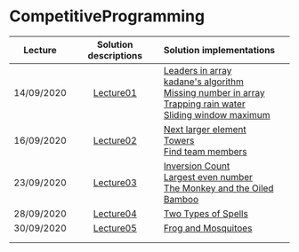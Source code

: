 # CompetitiveProgramming
| Lecture        | Solution descriptions      | Solution  implementations |
| :-------------: |:-------------:| :-----|
| 14/09/2020    | [Lecture01](https://github.com/eleonoradgr/CompetitiveProgramming/tree/master/Lecture01) | [Leaders in array](https://github.com/eleonoradgr/CompetitiveProgramming/blob/master/Lecture01/leaders.cpp) <br /> [kadane's algorithm](https://github.com/eleonoradgr/CompetitiveProgramming/blob/master/Lecture01/kadane.cpp) <br /> [Missing number in array](https://github.com/eleonoradgr/CompetitiveProgramming/blob/master/Lecture01/missingNumber.cpp) <br /> [Trapping rain water](https://github.com/eleonoradgr/CompetitiveProgramming/blob/master/Lecture01/trappingWater.cpp) <br /> [Sliding window maximum](https://github.com/eleonoradgr/CompetitiveProgramming/blob/master/Lecture01/slidingWinMax.cpp)|
| 16/09/2020    | [Lecture02](https://github.com/eleonoradgr/CompetitiveProgramming/tree/master/Lecture02) | [Next larger element](https://github.com/eleonoradgr/CompetitiveProgramming/blob/master/Lecture02/nextLargerElem.cpp) <br /> [Towers](https://github.com/eleonoradgr/CompetitiveProgramming/blob/master/Lecture02/towers.cpp) <br /> [Find team members](https://github.com/eleonoradgr/CompetitiveProgramming/blob/master/Lecture02/findTeamMemebers.cpp)   |
| 23/09/2020    | [Lecture03](https://github.com/eleonoradgr/CompetitiveProgramming/tree/master/Lecture03) | [Inversion Count](https://github.com/eleonoradgr/CompetitiveProgramming/blob/master/Lecture03/inversionCount.cpp) <br /> [Largest even number](https://github.com/eleonoradgr/CompetitiveProgramming/blob/master/Lecture03/largestEvenNumber.cpp) <br /> [The Monkey and the Oiled Bamboo](https://github.com/eleonoradgr/CompetitiveProgramming/blob/master/Lecture03/mokeyBamboo.cpp) |
| 28/09/2020    | [Lecture04](https://github.com/eleonoradgr/CompetitiveProgramming/tree/master/Lecture04) | [Two Types of Spells](https://github.com/eleonoradgr/CompetitiveProgramming/blob/master/Lecture04/twoTypesSpells.cpp) |
| 30/09/2020    | [Lecture05](https://github.com/eleonoradgr/CompetitiveProgramming/tree/master/Lecture05) | [Frog and Mosquitoes](https://github.com/eleonoradgr/CompetitiveProgramming/blob/master/Lecture05/frogsMosquitoes.cpp)|
||||
||||
